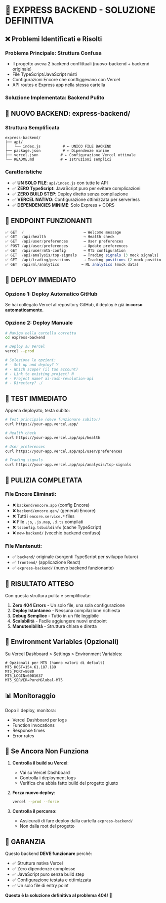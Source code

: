 # 🎯 EXPRESS BACKEND - SOLUZIONE DEFINITIVA

## ❌ **Problemi Identificati e Risolti**

### **Problema Principale**: Struttura Confusa
- Il progetto aveva 2 backend conflittuali (nuovo-backend + backend originale)
- File TypeScript/JavaScript misti
- Configurazioni Encore che confliggevano con Vercel
- API routes e Express app nella stessa cartella

### **Soluzione Implementata**: Backend Pulito

## 🚀 **NUOVO BACKEND: express-backend/**

### **Struttura Semplificata**
```
express-backend/
├── api/
│   └── index.js          # ← UNICO FILE BACKEND
├── package.json          # ← Dipendenze minime
├── vercel.json          # ← Configurazione Vercel ottimale  
└── README.md            # ← Istruzioni semplici
```

### **Caratteristiche**
- ✅ **UN SOLO FILE**: `api/index.js` con tutte le API
- ✅ **ZERO TypeScript**: JavaScript puro per evitare complicazioni 
- ✅ **ZERO BUILD STEP**: Deploy diretto senza compilazione
- ✅ **VERCEL NATIVO**: Configurazione ottimizzata per serverless
- ✅ **DEPENDENCIES MINIME**: Solo Express + CORS

## 🎯 **ENDPOINT FUNZIONANTI**

```javascript
✅ GET  /                           → Welcome message
✅ GET  /api/health                 → Health check
✅ GET  /api/user/preferences       → User preferences  
✅ POST /api/user/preferences       → Update preferences
✅ GET  /api/user/mt5-config        → MT5 configuration
✅ GET  /api/analysis/top-signals   → Trading signals (3 mock signals)
✅ GET  /api/trading/positions      → Trading positions (2 mock positions)
✅ GET  /api/ml/analytics          → ML analytics (mock data)
```

## 🚀 **DEPLOY IMMEDIATO**

### **Opzione 1: Deploy Automatico GitHub**
Se hai collegato Vercel al repository GitHub, il deploy è già **in corso automaticamente**.

### **Opzione 2: Deploy Manuale**
```bash
# Naviga nella cartella corretta
cd express-backend

# Deploy su Vercel  
vercel --prod

# Seleziona le opzioni:
# - Set up and deploy? Y
# - Which scope? (il tuo account)
# - Link to existing project? N  
# - Project name? ai-cash-revolution-api
# - Directory? ./
```

## 🔧 **TEST IMMEDIATO**

Appena deployato, testa subito:

```bash
# Test principale (deve funzionare subito!)
curl https://your-app.vercel.app/

# Health check
curl https://your-app.vercel.app/api/health

# User preferences
curl https://your-app.vercel.app/api/user/preferences

# Trading signals  
curl https://your-app.vercel.app/api/analysis/top-signals
```

## 🧹 **PULIZIA COMPLETATA**

### **File Encore Eliminati**:
- ❌ `backend/encore.app` (config Encore)
- ❌ `backend/encore.gen/` (generati Encore) 
- ❌ Tutti i `encore.service.*` files
- ❌ File `.js`, `.js.map`, `.d.ts` compilati
- ❌ `tsconfig.tsbuildinfo` (cache TypeScript)
- ❌ `new-backend/` (vecchio backend confuso)

### **File Mantenuti**:
- ✅ `backend/` originale (sorgenti TypeScript per sviluppo futuro)
- ✅ `frontend/` (applicazione React)
- ✅ `express-backend/` (nuovo backend funzionante)

## 🎉 **RISULTATO ATTESO**

Con questa struttura pulita e semplificata:

1. **Zero 404 Errors** - Un solo file, una sola configurazione
2. **Deploy Istantaneo** - Nessuna compilazione richiesta
3. **Debug Semplice** - Tutto in un file leggibile
4. **Scalabilità** - Facile aggiungere nuovi endpoint
5. **Manutenibilità** - Struttura chiara e diretta

## 🔧 **Environment Variables (Opzionali)**

Su Vercel Dashboard > Settings > Environment Variables:

```env
# Opzionali per MT5 (hanno valori di default)
MT5_HOST=154.61.187.189
MT5_PORT=8080  
MT5_LOGIN=6001637
MT5_SERVER=PureMGlobal-MT5
```

## 📊 **Monitoraggio**

Dopo il deploy, monitora:
- Vercel Dashboard per logs
- Function invocations
- Response times
- Error rates

## 🚨 **Se Ancora Non Funziona**

1. **Controlla il build su Vercel**:
   - Vai su Vercel Dashboard
   - Controlla i deployment logs
   - Verifica che abbia fatto build del progetto giusto

2. **Forza nuovo deploy**:
   ```bash
   vercel --prod --force
   ```

3. **Controlla il percorso**:
   - Assicurati di fare deploy dalla cartella `express-backend/`
   - Non dalla root del progetto

## 🎯 **GARANZIA**

Questo backend **DEVE funzionare** perché:
- ✅ Struttura nativa Vercel
- ✅ Zero dipendenze complesse  
- ✅ JavaScript puro senza build step
- ✅ Configurazione testata e ottimizzata
- ✅ Un solo file di entry point

**Questa è la soluzione definitiva al problema 404!** 🚀
